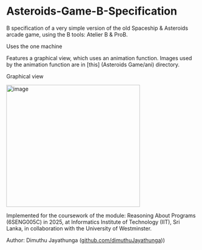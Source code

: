 # Asteroids-Game-B-Specification

B specification of a very simple version of the old Spaceship & Asteroids arcade game, using the B tools: Atelier B & ProB.

Uses the one machine

Features a graphical view, which uses an animation function. Images used by the animation function are in [this] (Asteroids Game/ani) directory.

Graphical view

<img width="352" height="321" alt="image" src="https://github.com/user-attachments/assets/f44e459a-a333-4f46-905e-7443958ada3d" />


Implemented for the coursework of the module: Reasoning About Programs (6SENG005C) in 2025, at Informatics Institute of Technology (IIT), Sri Lanka, in collaboration with the University of Westminster.

Author: Dimuthu Jayathunga ([github.com/dimuthuJayathunga](https://github.com/dimuthuJayathunga)))
